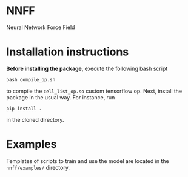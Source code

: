 # NNFF
Neural Network Force Field


# Installation instructions
**Before installing the package**, execute the following bash script

    bash compile_op.sh

to compile the `cell_list_op.so` custom tensorflow op. Next, install the package in the usual way. For instance, run

    pip install .

in the cloned directory.

# Examples
Templates of scripts to train and use the model are located in the `nnff/examples/` directory.
